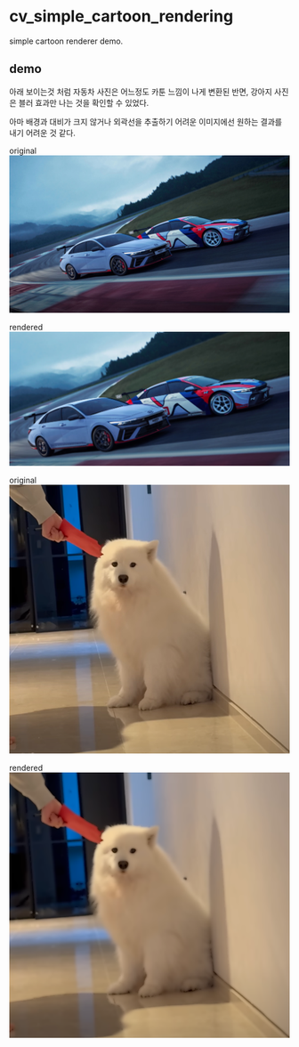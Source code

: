 # cv_simple_cartoon_rendering
simple cartoon renderer demo.

## demo

아래 보이는것 처럼 자동차 사진은 어느정도 카툰 느낌이 나게 변환된 반면,
강아지 사진은 블러 효과만 나는 것을 확인할 수 있었다.

아마 배경과 대비가 크지 않거나 외곽선을 추출하기 어려운 이미지에선 원하는 결과를
내기 어려운 것 같다.

original
![dog](./cn7pen.jpg)

rendered
![dog](./car_demo.png)

original
![dog](./milk.png)

rendered
![dog](./dog_demo.png)